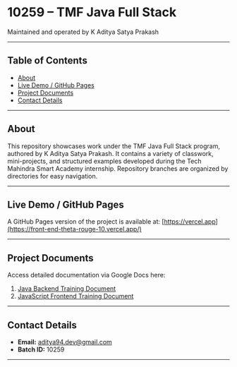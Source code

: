# 10259 – TMF Java Full Stack

Maintained and operated by K Aditya Satya Prakash

---

## Table of Contents

* [About](#github.com/siddhu949)
* [Live Demo / GitHub Pages](#live-demo--github-pages)
* [Project Documents](#project-documents)
* [Contact Details](#github.com/siddhu949)

---

## About

This repository showcases work under the TMF Java Full Stack program, authored by K Aditya Satya Prakash. It contains a variety of classwork, mini-projects, and structured examples developed during the Tech Mahindra Smart Academy internship. Repository branches are organized by directories for easy navigation.

---

## Live Demo / GitHub Pages

A GitHub Pages version of the project is available at: 
[https://vercel.app](https://front-end-theta-rouge-10.vercel.app/)

---

## Project Documents

Access detailed documentation via Google Docs here:

1. [Java Backend Training Document](https://docs.google.com/document/d/1v34TL_erfKfbicO_MSEZ0odxCt4jSqinJNlfpLxObjY/edit?usp=sharing)
2. [JavaScript Frontend Training Document](https://docs.google.com/document/d/1oujmHbVn29D2yxp_D5HU4dwatQkXWqgnos0kJHXs_IE/edit?usp=sharing)

---

## Contact Details

* **Email:** aditya94.dev@gmail.com
* **Batch ID:** 10259
---
